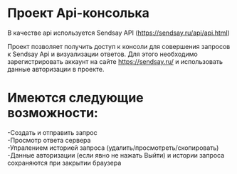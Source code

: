 # Проект Api-консолька
В качестве api используется Sendsay API (https://sendsay.ru/api/api.html)

Проект позволяет получить доступ к консоли для совершения запросов к Sendsay Api и визуализации ответов.
Для этого необходимо зарегистрировать аккаунт на сайте https://sendsay.ru/ и использовать данные авторизации в проекте.

# Имеются следующие возможности:
-Создать и отправить запрос <br />
-Просмотр ответа сервера <br />
-Упралением историей запроса (удалить/просмотреть/скопировать) <br />
-Данные авторизации (если явно не нажать Выйти) и истории запроса сохраняются при закрытии браузера
